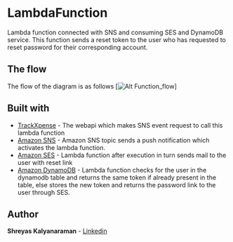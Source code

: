 # LambdaFunction

Lambda function connected with SNS and consuming SES and DynamoDB service. This function sends a reset token to the user who has requested to reset password for their corresponding account.

## The flow

The flow of the diagram is as follows
[![Alt Function_flow](https://github.com/ShreyasKraman/LamdaFunction/LamdaFuncationCall.png)]


## Built with

* [TrackXpense](https://github.com/ShreyasKraman/TracXpense) - The webapi which makes SNS event request to call this lambda function
* [Amazon SNS](https://aws.amazon.com/sns/) - Amazon SNS topic sends a push notification which activates the lambda function.
* [Amazon SES](https://aws.amazon.com/ses/) - Lambda function after execution in turn sends mail to the user with reset link
* [Amazon DynamoDB](https://aws.amazon.com/dynamodb/) - Lambda function checks for the user in the dynamodb table and returns the same token if already present in the table, else stores the new token and returns the password link to the user through SES.

## Author

**Shreyas Kalyanaraman** - [Linkedin](https://www.linkedin.com/in/shreyaskalyanaraman)




